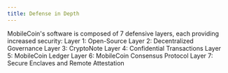 ```yaml
---
title: Defense in Depth
---
```

MobileCoin's software is composed of 7 defensive layers, each providing increased security:
Layer 1: Open-Source
Layer 2: Decentralized Governance
Layer 3: CryptoNote
Layer 4: Confidential Transactions
Layer 5: MobileCoin Ledger
Layer 6: MobileCoin Consensus Protocol
Layer 7: Secure Enclaves and Remote Attestation
